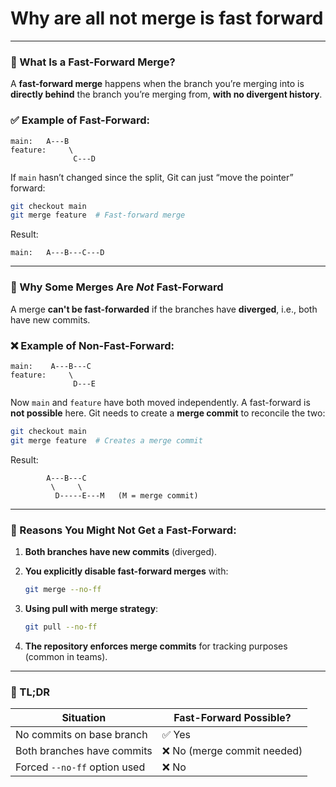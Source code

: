 # Why are all not merge is fast forward

---

### 🔁 What Is a Fast-Forward Merge?

A **fast-forward merge** happens when the branch you’re merging into is **directly behind** the branch you’re merging from, **with no divergent history**.

### ✅ Example of Fast-Forward:

```
main:   A---B
feature:     \
              C---D

```

If `main` hasn’t changed since the split, Git can just “move the pointer” forward:

```bash
git checkout main
git merge feature  # Fast-forward merge

```

Result:

```
main:   A---B---C---D

```

---

### 🔄 Why Some Merges Are *Not* Fast-Forward

A merge **can't be fast-forwarded** if the branches have **diverged**, i.e., both have new commits.

### ❌ Example of Non-Fast-Forward:

```
main:    A---B---C
feature:     \
              D---E

```

Now `main` and `feature` have both moved independently. A fast-forward is **not possible** here. Git needs to create a **merge commit** to reconcile the two:

```bash
git checkout main
git merge feature  # Creates a merge commit

```

Result:

```
        A---B---C
         \     \
          D-----E---M   (M = merge commit)

```

---

### 🧠 Reasons You Might Not Get a Fast-Forward:

1. **Both branches have new commits** (diverged).
2. **You explicitly disable fast-forward merges** with:
    
    ```bash
    git merge --no-ff
    
    ```
    
3. **Using pull with merge strategy**:
    
    ```bash
    git pull --no-ff
    
    ```
    
4. **The repository enforces merge commits** for tracking purposes (common in teams).

---

### 📌 TL;DR

| Situation | Fast-Forward Possible? |
| --- | --- |
| No commits on base branch | ✅ Yes |
| Both branches have commits | ❌ No (merge commit needed) |
| Forced `--no-ff` option used | ❌ No |